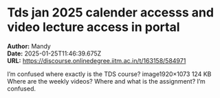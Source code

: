 # Tds jan 2025 calender accesss and video lecture access in portal

**Author:** Mandy  
**Date:** 2025-01-25T11:46:39.675Z  
**URL:** https://discourse.onlinedegree.iitm.ac.in/t/163158/584971

I’m confused where exactly is the TDS course?
image1920×1073 124 KB
Where are the weekly videos?
Where and what is the assignment?
I’m confused.

